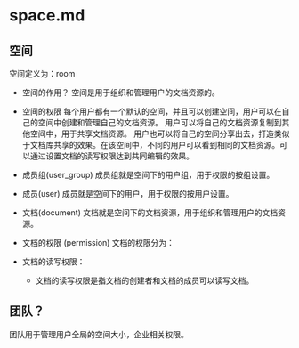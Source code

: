 # space.md

## 空间

空间定义为：room

- 空间的作用？
空间是用于组织和管理用户的文档资源的。

- 空间的权限
每个用户都有一个默认的空间，并且可以创建空间，用户可以在自己的空间中创建和管理自己的文档资源。
用户可以将自己的文档资源复制到其他空间中，用于共享文档资源。
用户也可以将自己的空间分享出去，打造类似于文档库共享的效果。在该空间中，不同的用户可以看到相同的文档资源。可以通过设置文档的读写权限达到共同编辑的效果。

- 成员组(user_group)
成员组就是空间下的用户组，用于权限的按组设置。

- 成员(user)
成员就是空间下的用户，用于权限的按用户设置。

- 文档(document)
文档就是空间下的文档资源，用于组织和管理用户的文档资源。

- 文档的权限 (permission)
文档的权限分为：
- 文档的读写权限：
  - 文档的读写权限是指文档的创建者和文档的成员可以读写文档。


## 团队？
团队用于管理用户全局的空间大小，企业相关权限。